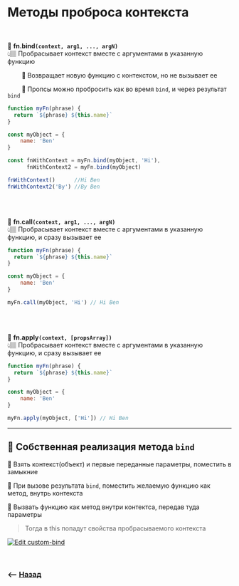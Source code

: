 # Методы проброса контекста

<br>

💠 **fn.bind`(context, arg1, ..., argN)`**   
👆🏽 Пробрасывает контекст вместе с аргументами в указанную функцию

&emsp;&emsp; 🔹 Возвращает новую функцию с контекстом, но не вызывает ее   

&emsp;&emsp; 🔹 Пропсы можно пробросить как во время `bind`, и через результат `bind`


```javascript
function myFn(phrase) {
  return `${phrase} ${this.name}`
}

const myObject = {
    name: 'Ben'
}

const fnWithContext = myFn.bind(myObject, 'Hi'),
      fnWithContext2 = myFn.bind(myObject)

fnWithContext()      //Hi Ben
fnWithContext2('By') //By Ben
```

<br><br>

💠 **fn.call`(context, arg1, ..., argN)`**   
👆🏽 Пробрасывает контекст вместе с аргументами в указанную функцию, и сразу вызывает ее
```javascript
function myFn(phrase) {
  return `${phrase} ${this.name}`
}

const myObject = {
    name: 'Ben'
}

myFn.call(myObject, 'Hi') // Hi Ben
```
<br><br>

💠 **fn.apply`(context, [propsArray])`**   
👆🏽 Пробрасывает контекст вместе с аргументами в указанную функцию, и сразу вызывает ее
```javascript
function myFn(phrase) {
  return `${phrase} ${this.name}`
}

const myObject = {
    name: 'Ben'
}

myFn.apply(myObject, ['Hi']) // Hi Ben
```
___

## 🚩 Собственная реализация метода `bind`

🎯 Взять контекст(объект) и первые переданные параметры, поместить в замыкние

🎯 При вызове результата `bind`, поместить желаемую функцию как метод, внутрь контекста

🎯 Вызвать функцию как метод внутри контектса, передав туда параметры

> Тогда в this попадут свойства пробрасываемого контекста

[![Edit custom-bind](https://codesandbox.io/static/img/play-codesandbox.svg)](https://codesandbox.io/s/custom-bind-22j7l?fontsize=14&hidenavigation=1&theme=dark)

<br>

### ⟵ **<a href="../../readme.md">Назад</a>**
